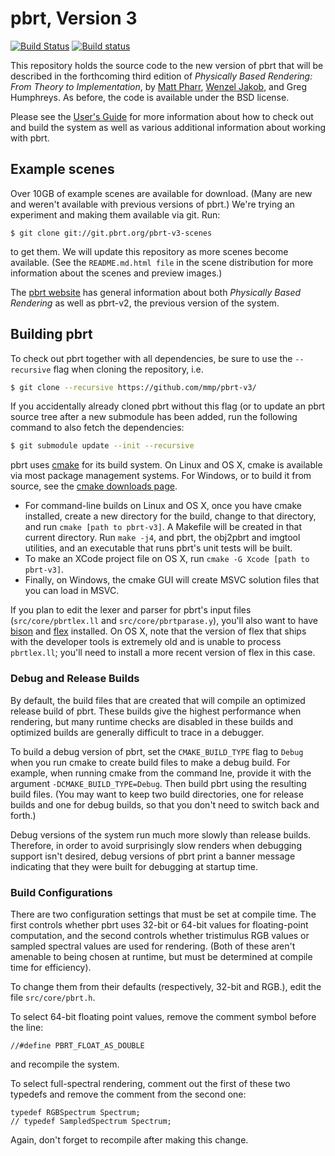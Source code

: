 pbrt, Version 3
===============

[![Build Status](https://travis-ci.org/mmp/pbrt-v3.svg?branch=master)](https://travis-ci.org/mmp/pbrt-v3)
[![Build status](https://ci.appveyor.com/api/projects/status/mlm9g91ejxlcn67s/branch/master?svg=true)](https://ci.appveyor.com/project/mmp/pbrt-v3/branch/master)

This repository holds the source code to the new version of pbrt that will
be described in the forthcoming third edition of *Physically Based
Rendering: From Theory to Implementation*, by [Matt
Pharr](http://pharr.org/matt), [Wenzel
Jakob](http://www.mitsuba-renderer.org/~wenzel/), and Greg Humphreys.  As
before, the code is available under the BSD license.

Please see the [User's Guide](http://pbrt.org/users-guide.html) for more
information about how to check out and build the system as well as various
additional information about working with pbrt.

Example scenes
--------------

Over 10GB of example scenes are available for download. (Many are new and
weren't available with previous versions of pbrt.) We're trying an
experiment and making them available via git. Run:
```
$ git clone git://git.pbrt.org/pbrt-v3-scenes
```
to get them. We will update this repository as more scenes become
available. (See the `README.md.html file` in the scene distribution for
more information about the scenes and preview images.)

The [pbrt website](http://pbrt.org) has general information about
both *Physically Based Rendering* as well as pbrt-v2, the previous version
of the system.

Building pbrt
-------------

To check out pbrt together with all dependencies, be sure to use the
`--recursive` flag when cloning the repository, i.e.
```bash
$ git clone --recursive https://github.com/mmp/pbrt-v3/
```
If you accidentally already cloned pbrt without this flag (or to update an
pbrt source tree after a new submodule has been added, run the following
command to also fetch the dependencies:
```bash
$ git submodule update --init --recursive
```
pbrt uses [cmake](http://www.cmake.org/) for its build system.  On Linux
and OS X, cmake is available via most package management systems.  For
Windows, or to build it from source, see the [cmake downloads
page](http://www.cmake.org/download/).

* For command-line builds on Linux and OS X, once you have cmake installed,
  create a new directory for the build, change to that directory, and run
  `cmake [path to pbrt-v3]`. A Makefile will be created in that
  current directory.  Run `make -j4`, and pbrt, the obj2pbrt and imgtool
  utilities, and an executable that runs pbrt's unit tests will be built.
* To make an XCode project file on OS X, run `cmake -G Xcode [path to pbrt-v3]`.
* Finally, on Windows, the cmake GUI will create MSVC solution files that
  you can load in MSVC.

If you plan to edit the lexer and parser for pbrt's input files
(`src/core/pbrtlex.ll` and `src/core/pbrtparase.y`), you'll also want to
have [bison](https://www.gnu.org/software/bison/) and
[flex](http://flex.sourceforge.net/) installed. On OS X, note that the
version of flex that ships with the developer tools is extremely old and is
unable to process `pbrtlex.ll`; you'll need to install a more recent
version of flex in this case.

### Debug and Release Builds ###

By default, the build files that are created that will compile an optimized
release build of pbrt. These builds give the highest performance when
rendering, but many runtime checks are disabled in these builds and
optimized builds are generally difficult to trace in a debugger.

To build a debug version of pbrt, set the `CMAKE_BUILD_TYPE` flag to
`Debug` when you run cmake to create build files to make a debug build. For
example, when running cmake from the command lne, provide it with the
argument `-DCMAKE_BUILD_TYPE=Debug`. Then build pbrt using the resulting
build files. (You may want to keep two build directories, one for release
builds and one for debug builds, so that you don't need to switch back and
forth.)

Debug versions of the system run much more slowly than release
builds. Therefore, in order to avoid surprisingly slow renders when
debugging support isn't desired, debug versions of pbrt print a banner
message indicating that they were built for debugging at startup time.

### Build Configurations ###

There are two configuration settings that must be set at compile time. The
first controls whether pbrt uses 32-bit or 64-bit values for floating-point
computation, and the second controls whether tristimulus RGB values or
sampled spectral values are used for rendering.  (Both of these aren't
amenable to being chosen at runtime, but must be determined at compile time
for efficiency).

To change them from their defaults (respectively, 32-bit
and RGB.), edit the file `src/core/pbrt.h`.

To select 64-bit floating point values, remove the comment symbol before
the line:
```
//#define PBRT_FLOAT_AS_DOUBLE
```
and recompile the system.

To select full-spectral rendering, comment out the first of these two
typedefs and remove the comment from the second one:
```
typedef RGBSpectrum Spectrum;
// typedef SampledSpectrum Spectrum;
```
Again, don't forget to recompile after making this change.

